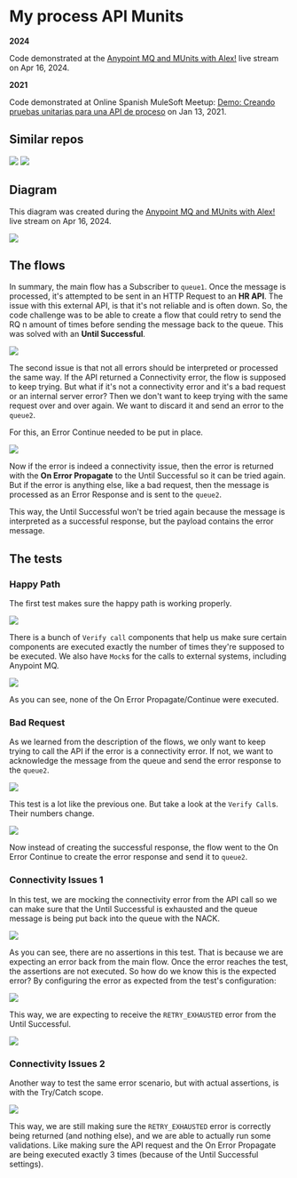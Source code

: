 # My process API Munits

**2024**

Code demonstrated at the [Anypoint MQ and MUnits with Alex!](https://www.twitch.tv/videos/2121384816) live stream on Apr 16, 2024.

**2021**

Code demonstrated at Online Spanish MuleSoft Meetup: [Demo: Creando pruebas unitarias para una API de proceso](https://meetups.mulesoft.com/events/details/mulesoft-online-group-spanish-presents-demo-creando-pruebas-unitarias-para-una-api-de-proceso/) on Jan 13, 2021.

## Similar repos

[![](https://github-readme-stats.vercel.app/api/pin/?username=alexandramartinez&repo=my-process-api-munits-curietechai&theme=holi)](https://github.com/alexandramartinez/my-process-api-munits-curietechai)
[![](https://github-readme-stats.vercel.app/api/pin/?username=alexandramartinez&repo=acb-basic-munits&theme=holi)](https://github.com/alexandramartinez/acb-basic-munits)

## Diagram

This diagram was created during the [Anypoint MQ and MUnits with Alex!](https://www.twitch.tv/videos/2121384816) live stream on Apr 16, 2024.

![](images/diagram.png)

## The flows

In summary, the main flow has a Subscriber to `queue1`. Once the message is processed, it's attempted to be sent in an HTTP Request to an **HR API**. The issue with this external API, is that it's not reliable and is often down. So, the code challenge was to be able to create a flow that could retry to send the RQ n amount of times before sending the message back to the queue. This was solved with an **Until Successful**.

![](/images/mainFlow.png)

The second issue is that not all errors should be interpreted or processed the same way. If the API returned a Connectivity error, the flow is supposed to keep trying. But what if it's not a connectivity error and it's a bad request or an internal server error? Then we don't want to keep trying with the same request over and over again. We want to discard it and send an error to the `queue2`.

For this, an Error Continue needed to be put in place.

![](/images/tryCatch.png)

Now if the error is indeed a connectivity issue, then the error is returned with the **On Error Propagate** to the Until Successful so it can be tried again. But if the error is anything else, like a bad request, then the message is processed as an Error Response and is sent to the `queue2`.

This way, the Until Successful won't be tried again because the message is interpreted as a successful response, but the payload contains the error message.

## The tests

### Happy Path

The first test makes sure the happy path is working properly.

![](/images/test-happyPath.png)

There is a bunch of `Verify call` components that help us make sure certain components are executed exactly the number of times they're supposed to be executed. We also have `Mock`s for the calls to external systems, including Anypoint MQ.

![](/images/testResult-happyPath.png)

As you can see, none of the On Error Propagate/Continue were executed.

### Bad Request

As we learned from the description of the flows, we only want to keep trying to call the API if the error is a connectivity error. If not, we want to acknowledge the message from the queue and send the error response to the `queue2`.

![](/images/test-badRequest.png)

This test is a lot like the previous one. But take a look at the `Verify Call`s. Their numbers change.

![](/images/testResult-badRequest.png)

Now instead of creating the successful response, the flow went to the On Error Continue to create the error response and send it to `queue2`.

### Connectivity Issues 1

In this test, we are mocking the connectivity error from the API call so we can make sure that the Until Successful is exhausted and the queue message is being put back into the queue with the NACK.

![](/images/test-connectivity1.png)

As you can see, there are no assertions in this test. That is because we are expecting an error back from the main flow. Once the error reaches the test, the assertions are not executed. So how do we know this is the expected error? By configuring the error as expected from the test's configuration:

![](/images/test-connectivity1-config.png)

This way, we are expecting to receive the `RETRY_EXHAUSTED` error from the Until Successful.

![](/images/testResult-connectivity1.png)

### Connectivity Issues 2

Another way to test the same error scenario, but with actual assertions, is with the Try/Catch scope.

![](/images/test-connectivity2.png)

This way, we are still making sure the `RETRY_EXHAUSTED` error is correctly being returned (and nothing else), and we are able to actually run some validations. Like making sure the API request and the On Error Propagate are being executed exactly 3 times (because of the Until Successful settings).

